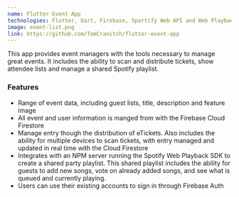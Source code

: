 ```yaml
---
name: Flutter Event App
technologies: Flutter, Dart, Firebase, Sportify Web API and Web Playback SDK
image: event-list.png
link: https://github.com/TomCranitch/flutter-event-app
---
```


This app provides event managers with the tools necessary to manage great events. It includes the ability to scan and distribute tickets, show attendee lists and manage a shared Spotify playlist.

### Features
* Range of event data, including guest lists, title, description and feature image
* All event and user information is manged from with the Firebase Cloud Firestore
* Manage entry though the distribution of eTickets. Also includes the ability for multiple devices to scan tickets, with entry managed and updated in real time with the Cloud Firestore
* Integrates with an NPM server running the Spotify Web Playback SDK to create a shared party playlist. This shared playlist includes the ability for guests to add new songs, vote on already added songs, and see what is queued and currently playing.
* Users can use their existing accounts to sign in through Firebase Auth

